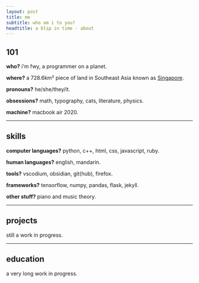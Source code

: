 ```yaml
---
layout: post
title: me
subtitle: who am i to you?
headtitle: a blip in time - about
---
```


## 101
**who?** i'm fwy, a programmer on a planet.

**where?** a 728.6km² piece of land in Southeast Asia known as [Singapore](https://en.wikipedia.org/wiki/Singapore).

**pronouns?** he/she/they/it.

**obsessions?** math, typography, cats, literature, physics.

**machine?** macbook air 2020.
<hr>

## skills
**computer languages?** python, c++, html, css, javascript, ruby.

**human languages?** english, mandarin.

**tools?** vscodium, obsidian, git(hub), firefox.

**frameworks?** tensorflow, numpy, pandas, flask, jekyll.

**other stuff?** piano and music theory.
<hr>

## projects
still a work in progress.
<hr>

## education
a very long work in progress.

